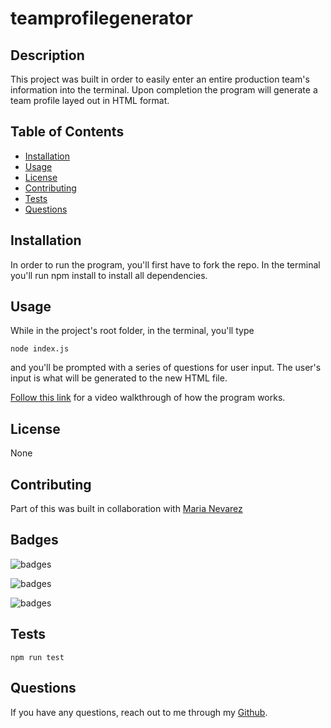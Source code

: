# teamprofilegenerator

## Description

This project was built in order to easily enter an entire production team's information into the terminal. Upon completion the program will generate a team profile layed out in HTML format.

## Table of Contents

- [Installation](#Installation)
- [Usage](#Usage)
- [License](#License)
- [Contributing](#Contributing)
- [Tests](#Tests)
- [Questions](#Questions)

## Installation

In order to run the program, you'll first have to fork the repo. In the terminal you'll run npm install to install all dependencies.

## Usage

While in the project's root folder, in the terminal, you'll type

    node index.js

and you'll be prompted with a series of questions for user input. The user's input is what will be generated to the new HTML file.

[Follow this link](https://drive.google.com/file/d/1pxjPKc8dvnO2Vw5LJyOyQHqKVjINuLzl/view) for a video walkthrough of how the program works.

## License

None

## Contributing

Part of this was built in collaboration with [Maria Nevarez](https://github.com/mnevarez01/)

## Badges

![badges](https://img.shields.io/badge/Language-JavaScript-red)

![badges](https://img.shields.io/badge/Language-HTML-purple)

![badges](https://img.shields.io/badge/Environment-Node-yellow)

## Tests

    npm run test

## Questions

If you have any questions, reach out to me through my [Github](www.github.com/levickane).
